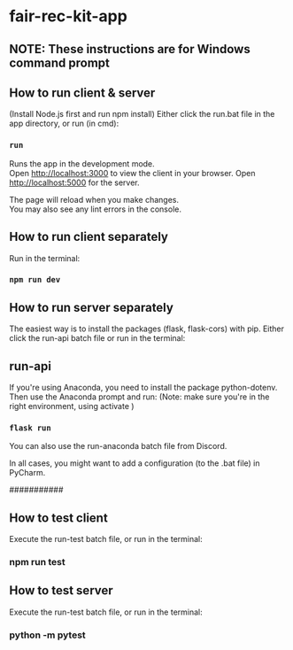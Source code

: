 # fair-rec-kit-app

## NOTE: These instructions are for Windows command prompt

## How to run client & server

(Install Node.js first and run npm install)
Either click the run.bat file in the app directory, or run (in cmd):

### `run`

Runs the app in the development mode.\
Open [http://localhost:3000](http://localhost:3000) to view the client in your browser.
Open [http://localhost:5000](http://localhost:5000) for the server.

The page will reload when you make changes.\
You may also see any lint errors in the console.

## How to run client separately

Run in the terminal:

### `npm run dev`

## How to run server separately

The easiest way is to install the packages (flask, flask-cors) with pip. Either click the run-api batch file or run in the terminal:

## run-api

If you're using Anaconda, you need to install the package python-dotenv. Then use the Anaconda prompt and run: (Note: make sure you're in the right environment, using activate <env-name>)

### `flask run`

You can also use the run-anaconda batch file from Discord.

In all cases, you might want to add a configuration (to the .bat file) in PyCharm.

###########

## How to test client

Execute the run-test batch file, or run in the terminal:

### npm run test

## How to test server

Execute the run-test batch file, or run in the terminal:

### python -m pytest